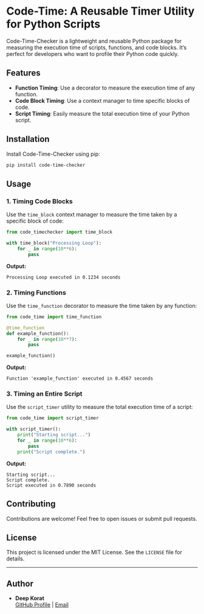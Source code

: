 # Code-Time: A Reusable Timer Utility for Python Scripts

Code-Time-Checker is a lightweight and reusable Python package for measuring the execution time of scripts, functions, and code blocks. It’s perfect for developers who want to profile their Python code quickly.

## Features
- **Function Timing**: Use a decorator to measure the execution time of any function.
- **Code Block Timing**: Use a context manager to time specific blocks of code.
- **Script Timing**: Easily measure the total execution time of your Python script.

## Installation
Install Code-Time-Checker using pip:
```bash
pip install code-time-checker
```

## Usage

### 1. Timing Code Blocks
Use the `time_block` context manager to measure the time taken by a specific block of code:

```python
from code_timechecker import time_block

with time_block("Processing Loop"):
    for _ in range(10**6):
        pass
```
**Output:**
```
Processing Loop executed in 0.1234 seconds
```

### 2. Timing Functions
Use the `time_function` decorator to measure the time taken by any function:

```python
from code_time import time_function

@time_function
def example_function():
    for _ in range(10**7):
        pass

example_function()
```
**Output:**
```
Function 'example_function' executed in 0.4567 seconds
```

### 3. Timing an Entire Script
Use the `script_timer` utility to measure the total execution time of a script:

```python
from code_time import script_timer

with script_timer():
    print("Starting script...")
    for _ in range(10**6):
        pass
    print("Script complete.")
```
**Output:**
```
Starting script...
Script complete.
Script executed in 0.7890 seconds
```

## Contributing
Contributions are welcome! Feel free to open issues or submit pull requests.

## License
This project is licensed under the MIT License. See the `LICENSE` file for details.

---

## Author
- **Deep Korat**  
  [GitHub Profile](https://github.com/deepkorat) | [Email](mailto:deepkorat13@gmail.com)
